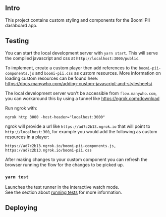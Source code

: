 ## Intro
This project contains custom styling and components for the Boomi PII dashboard app.

## Testing

You can start the local development server with `yarn start`. This will serve the compiled javascript and css at `http://localhost:3000/public`.

To implement, create a custom player then add references to the `boomi-pii-components.js` and `boomi-pii.css` as custom resources.  More information on loading custom resources can be found here: https://docs.manywho.com/adding-custom-javascript-and-stylesheets/

The local development server won't be accessible from `flow.manywho.com`, you can workaround this by using a tunnel like https://ngrok.com/download

Run ngrok with: 

```
ngrok http 3000 -host-header="localhost:3000"
```

ngrok will provide a url like `https://ad7c2b13.ngrok.io` that will point to `http://localhost:300`, for example you would add the following as custom resources in a player:

```
https://ad7c2b13.ngrok.io/boomi-pii-components.js,
https://ad7c2b13.ngrok.io/boomi-pii.css
```

After making changes to your custom component you can refresh the browser running the flow for the changes to be picked up.

### `yarn test`

Launches the test runner in the interactive watch mode.\
See the section about [running tests](https://facebook.github.io/create-react-app/docs/running-tests) for more information.

## Deploying

Run the `yarn build` command to create a production build to the `build` folder. You can then host these two files using the built in Assets support (more information can be found here: https://docs.manywho.com/everything-you-want-to-know-about-assets/) or a 3rd party file hosting environment.

After the `.js` and `.css` files are available from a file host you can reference them in a custom player as custom resources.

### Analyzing the Bundle Size

This section has moved here: [https://facebook.github.io/create-react-app/docs/analyzing-the-bundle-size](https://facebook.github.io/create-react-app/docs/analyzing-the-bundle-size)

